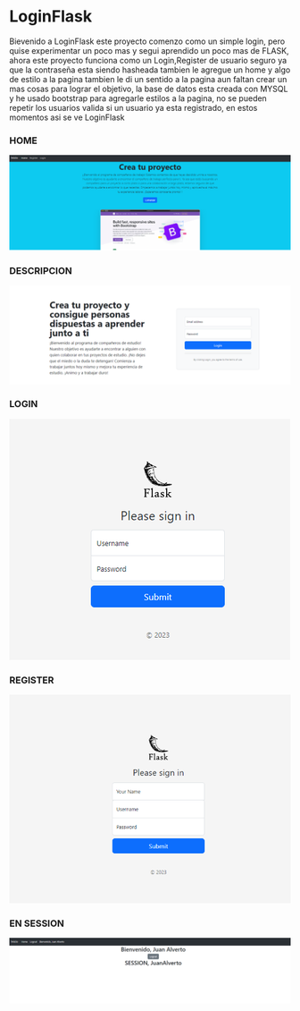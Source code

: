 # LoginFlask

Bievenido a LoginFlask este proyecto comenzo como un simple login, pero quise experimentar un poco mas y segui aprendido un poco mas de FLASK, ahora este proyecto funciona
como un Login,Register de usuario seguro ya que la contraseña esta siendo hasheada tambien le agregue un home y algo de estilo a la pagina tambien le di un sentido a la pagina
aun faltan crear un mas cosas para lograr el objetivo, la base de datos esta creada con MYSQL y he usado bootstrap para agregarle estilos a la pagina, no se pueden repetir los usuarios
valida si un usuario ya esta registrado, en estos momentos asi se ve LoginFlask

<h3>HOME</h3>

![home](https://github.com/Revolutionnnn/LoginFlask/blob/main/src/images_readme/home.png)

<h3>DESCRIPCION</h3>

![description](https://github.com/Revolutionnnn/LoginFlask/blob/main/src/images_readme/description.png)

<h3>LOGIN</h3>

![login](https://github.com/Revolutionnnn/LoginFlask/blob/main/src/images_readme/login.png)

<h3>REGISTER</h3>

![register](https://github.com/Revolutionnnn/LoginFlask/blob/main/src/images_readme/register.png)

<h3>EN SESSION</h3>

![session](https://github.com/Revolutionnnn/LoginFlask/blob/main/src/images_readme/session.png)

